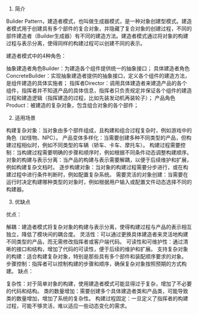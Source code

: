 

1. 简介

Bulider Pattern，建造者模式，也叫做生成器模式，是一种对象创建型模式。建造者模式用于创建具有多个部件的复合对象，并隐藏了复合对象的创建过程，不同的部件建造者（Builder生成器）有不同的建造方法。建造者模式通过将对象的构建过程与表示分离，使得同样的构建过程可以创建不同的表示。      


建造者模式中的4种角色：

抽象建造者角色Builder：为建造各个组件提供统一的抽象接口；
具体建造者角色ConcreteBuilder：实现抽象建造者提供的抽象接口，定义各个组件的建造方法，是组件建造的具体实施者；
指挥者Director：调用具体建造者来建造产品的各个组件，指挥者并不知道产品的具体信息，指挥者只负责规定并保证各个组件的建造过程和建造逻辑（指挥建造的过程，比如先装发动机再装轮子）；
产品角色Product：被建造的复杂对象，包含组合对象的各个部件；


2. 适用场景

构建复杂对象：当对象由多个部件组成，且构建和组合过程复杂时，例如游戏中的角色（如怪物、NPC）。
产品变体多样化：当需要创建多种不同类型的产品，但构建过程相似时，例如不同类型的车辆（轿车、卡车、摩托车）。
构建过程需要控制：当构建过程需要明确的步骤和顺序时，例如根据不同条件动态调整构建顺序。
对象的构建与表示分离：当产品的构建与表示需要解耦，以便于后续维护和扩展，例如构建复杂文档时。
逐步构建对象：当对象的构建过程需要分步进行，或在构建过程中进行条件判断时，例如配置复杂系统。
需要灵活的对象创建：当需要在运行时决定构建哪种类型的对象时，例如根据用户输入或配置文件动态选择不同的构建器。


3. 优缺点

优点：

解耦：建造者模式将复杂对象的构建与表示分离，使得构建过程与产品的表示相互独立，降低了模块间的耦合度。
灵活性：可以通过更换具体建造者来灵活地构建不同类型的产品，而无需修改指挥者或客户端代码。
可读性和可维护性：通过清晰的接口和结构，增加了代码的可读性，便于后续的维护和扩展。
支持复杂对象的构建：适合构建复杂对象，特别是那些具有多个部件和装配顺序要求的对象。
步骤控制：指挥者可以控制构建的步骤和顺序，确保复杂对象按照预期的方式构建。
缺点：

复杂性：对于简单对象的构建，使用建造者模式可能显得过于复杂，增加了不必要的代码和结构。
类的数量增加：需要创建多个具体建造者类和产品类，可能导致类的数量增加，增加了系统的复杂性。
构建过程固定：一旦定义了指挥者的构建过程，可能不够灵活，难以适应一些动态变化的需求。
 
